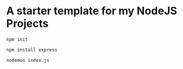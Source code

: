 # A starter template for my NodeJS Projects

```
npm init

npm install express

nodemon index.js
```
